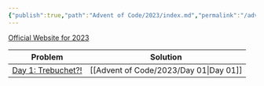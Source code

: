 ```yaml
---
{"publish":true,"path":"Advent of Code/2023/index.md","permalink":"/advent-of-code/2023/index/","title":"2023"}
---
```



[Official Website for 2023](https://adventofcode.com/2023)

| Problem                                                   | Solution   |
| --------------------------------------------------------- | ---------- |
| [Day 1: Trebuchet?!](https://adventofcode.com/2023/day/1) | [[Advent of Code/2023/Day 01\|Day 01]] |
